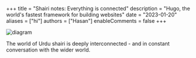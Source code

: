 +++
title = "Shairi notes: Everything is connected"
description = "Hugo, the world's fastest framework for building websites"
date = "2023-01-20"
aliases = ["hi"]
authors = ["Hasan"]
enableComments = false
+++

![diagram](diagram.jpg)

The world of Urdu shairi is deeply interconnected - and in constant conversation with the wider world. 